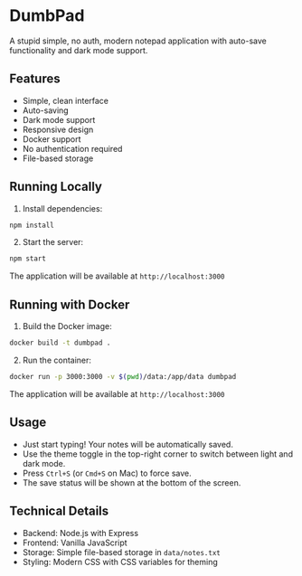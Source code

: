 # DumbPad

A stupid simple, no auth, modern notepad application with auto-save functionality and dark mode support.

## Features

- Simple, clean interface
- Auto-saving
- Dark mode support
- Responsive design
- Docker support
- No authentication required
- File-based storage

## Running Locally

1. Install dependencies:
```bash
npm install
```

2. Start the server:
```bash
npm start
```

The application will be available at `http://localhost:3000`

## Running with Docker

1. Build the Docker image:
```bash
docker build -t dumbpad .
```

2. Run the container:
```bash
docker run -p 3000:3000 -v $(pwd)/data:/app/data dumbpad
```

The application will be available at `http://localhost:3000`

## Usage

- Just start typing! Your notes will be automatically saved.
- Use the theme toggle in the top-right corner to switch between light and dark mode.
- Press `Ctrl+S` (or `Cmd+S` on Mac) to force save.
- The save status will be shown at the bottom of the screen.

## Technical Details

- Backend: Node.js with Express
- Frontend: Vanilla JavaScript
- Storage: Simple file-based storage in `data/notes.txt`
- Styling: Modern CSS with CSS variables for theming 